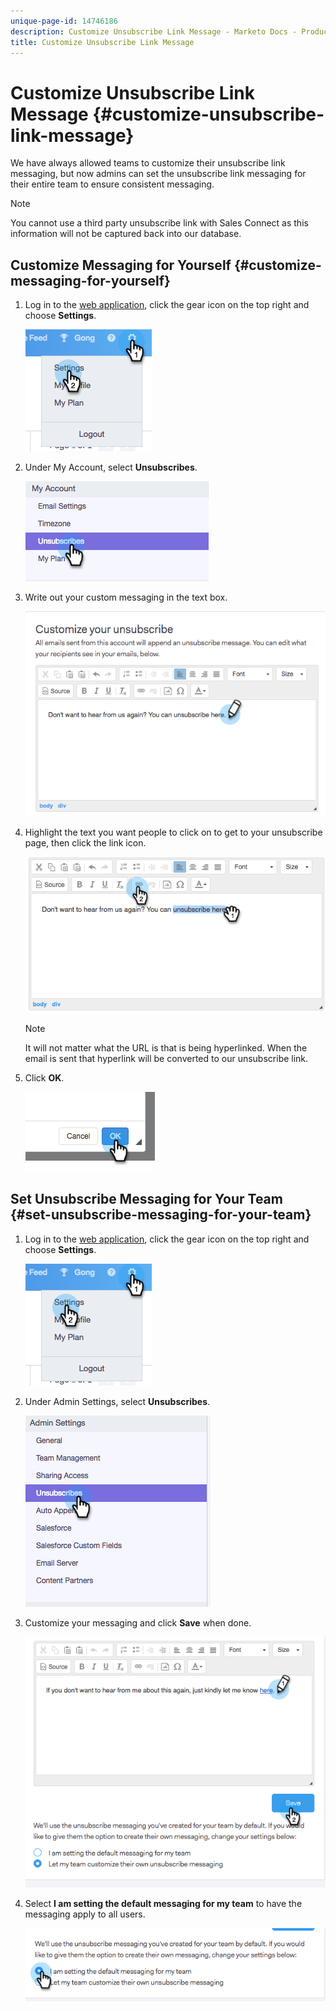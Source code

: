 ```yaml
---
unique-page-id: 14746186
description: Customize Unsubscribe Link Message - Marketo Docs - Product Documentation
title: Customize Unsubscribe Link Message
---
```


# Customize Unsubscribe Link Message {#customize-unsubscribe-link-message}

We have always allowed teams to customize their unsubscribe link messaging, but now admins can set the unsubscribe link messaging for their entire team to ensure consistent messaging.

>[!NOTE]
>
>You cannot use a third party unsubscribe link with Sales Connect as this information will not be captured back into our database.

## Customize Messaging for Yourself {#customize-messaging-for-yourself}

1. Log in to the [web application](https://toutapp.com/login), click the gear icon on the top right and choose **Settings**.

   ![](assets/one.png)

1. Under My Account, select **Unsubscribes**.

   ![](assets/two-1.png)

1. Write out your custom messaging in the text box.

   ![](assets/three-1.png)

1. Highlight the text you want people to click on to get to your unsubscribe page, then click the link icon.

   ![](assets/four-1.png)

   >[!NOTE]
   >
   >It will not matter what the URL is that is being hyperlinked. When the email is sent that hyperlink will be converted to our unsubscribe link.

1. Click **OK**.

   ![](assets/five.png)

## Set Unsubscribe Messaging for Your Team {#set-unsubscribe-messaging-for-your-team}

1. Log in to the [web application](https://toutapp.com/login), click the gear icon on the top right and choose **Settings**.

   ![](assets/six.png)

1. Under Admin Settings, select **Unsubscribes**.

   ![](assets/eight.png)

1. Customize your messaging and click **Save** when done.

   ![](assets/seven.png)

1. Select **I am setting the default messaging for my team** to have the messaging apply to all users.

   ![](assets/eleven.png)
